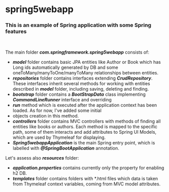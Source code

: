 # spring5webapp

### This is an example of Spring application with some Spring features
<br>

The main folder ***com.springframework.spring5webapp*** consists of:
* ***model***  folder contains basic JPA entities like Author or Book which has Long ids automatically generated by DB 
and some oneToMany/manyToOne/manyToMany relationships between entities.
* ***repositories*** folder contains interfaces extending ***CrudRepository***. These interfaces inherit several methods 
for working with entities described in ***model*** folder, including saving, deleting and finding.
* ***bootstrap*** folder contains a ***BootStrapData*** class implementing ***CommandLineRunner*** interface and overriding
* ***run*** method which is executed after the application context has been loaded. As for now, I've added some initial<br>
* objects creation in this method. 
* ***controllers*** folder contains MVC controllers with methods of finding all entities like books or authors. Each
method is mapped to the specific path, some of them interacts and add attributes to Spring UI Models, which are used by
Thymeleaf for displaying.
* ***Spring5webappApplication*** is the main Spring entry point, which is labelled with ***@SpringBootApplication***
annotation.

Let's assess also ***resources*** folder:
* ***application.properties*** contains currently only the property for enabling h2 DB.
* ***templates*** folder contains folders with *.html files which data is taken from Thymeleaf context variables, coming 
from MVC model attributes.


